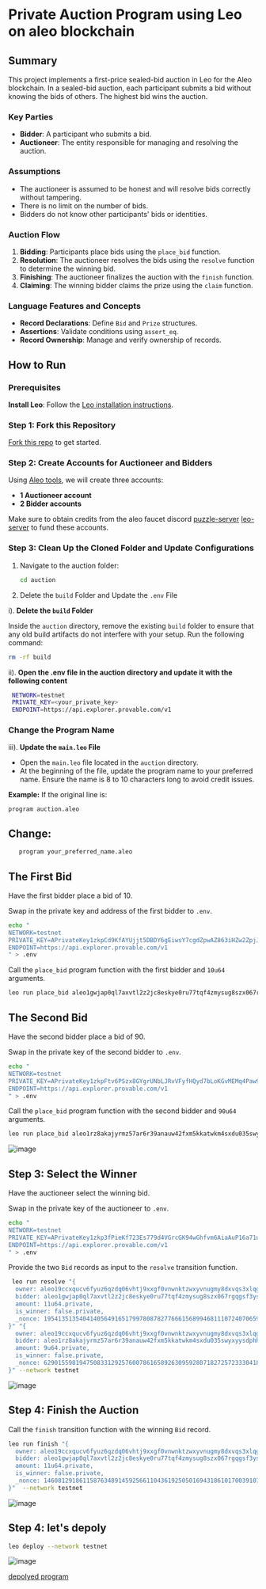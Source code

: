 # Private Auction Program using Leo on aleo blockchain

## Summary

This project implements a first-price sealed-bid auction in Leo for the Aleo blockchain. In a sealed-bid auction, each participant submits a bid without knowing the bids of others. The highest bid wins the auction.

### Key Parties

- **Bidder**: A participant who submits a bid.
- **Auctioneer**: The entity responsible for managing and resolving the auction.

### Assumptions

- The auctioneer is assumed to be honest and will resolve bids correctly without tampering.
- There is no limit on the number of bids.
- Bidders do not know other participants' bids or identities.

### Auction Flow

1. **Bidding**: Participants place bids using the `place_bid` function.
2. **Resolution**: The auctioneer resolves the bids using the `resolve` function to determine the winning bid.
3. **Finishing**: The auctioneer finalizes the auction with the `finish` function.
4. **Claiming**: The winning bidder claims the prize using the `claim` function.

### Language Features and Concepts

- **Record Declarations**: Define `Bid` and `Prize` structures.
- **Assertions**: Validate conditions using `assert_eq`.
- **Record Ownership**: Manage and verify ownership of records.

## How to Run

### Prerequisites

 **Install Leo**: Follow the [Leo installation instructions](https://gist.github.com/laishawadhwa/0a47aa94cccf4206b079cf814604b6ef).

### Step 1: Fork this Repository

[Fork this repo](https://github.com/vsankaralingam/Aleo-campaign-BuildH3R.git) to get started.

### Step 2: Create Accounts for Auctioneer and Bidders

Using [Aleo tools](https://www.provable.tools/), we will create three accounts:
- **1 Auctioneer account**
- **2 Bidder accounts**

Make sure to obtain credits from the aleo faucet discord [puzzle-server](https://discord.gg/rXQyKHzE) [leo-server](https://discord.gg/Ra9bkaQ4) to fund these accounts.

### Step 3: Clean Up the Cloned Folder and Update Configurations

1. Navigate to the auction folder:
   ```bash
   cd auction
   

2. Delete the `build` Folder and Update the `.env` File

i). **Delete the `build` Folder**

   Inside the `auction` directory, remove the existing `build` folder to ensure that any old build artifacts do not interfere with your setup. Run the following command:
   ```bash
   rm -rf build
   ```

 ii). **Open the .env file in the auction directory and update it with the following content**
  ```bash
   NETWORK=testnet
   PRIVATE_KEY=<your_private_key>
   ENDPOINT=https://api.explorer.provable.com/v1

   ```
### Change the Program Name

iii). **Update the `main.leo` File**

   - Open the `main.leo` file located in the `auction` directory.
   - At the beginning of the file, update the program name to your preferred name. Ensure the name is 8 to 10 characters long to avoid credit issues.

   **Example:**
   If the original line is:
   ```leo
   program auction.aleo
   ```

  ##  **Change:**
   
  ```bash
     program your_preferred_name.aleo
  ```

 ## The First Bid

Have the first bidder place a bid of 10. 

Swap in the private key and address of the first bidder to `.env`.

```bash
echo "
NETWORK=testnet
PRIVATE_KEY=APrivateKey1zkpCd9KfAYUjjt5DBDY6gEiwsY7cgdZpwAZ863iHZw2ZpjJ
ENDPOINT=https://api.explorer.provable.com/v1
" > .env
```

Call the `place_bid` program function with the first bidder and `10u64` arguments.

```bash
leo run place_bid aleo1gwjap0ql7axvtl2z2jc8eskye0ru77tqf4zmysug8szx067rgqgsf3ysx6 --network testnet
```

## The Second Bid

Have the second bidder place a bid of 90.

Swap in the private key of the second bidder to `.env`.

```bash
echo "
NETWORK=testnet
PRIVATE_KEY=APrivateKey1zkpFtv6PSzx8GYgrUNbLJRvVFyfHQyd7bLoKGvMEMq4Paw9
ENDPOINT=https://api.explorer.provable.com/v1
" > .env
```

Call the `place_bid` program function with the second bidder and `90u64` arguments.

```bash
leo run place_bid aleo1rz8akajyrmz57ar6r39anauw42fxm5kkatwkm4sxdu035swyxyysdphhca 9u64 --network testnet
```
![image](https://github.com/user-attachments/assets/6a5ca991-9164-4934-9139-aa013e2f6e33)

## Step 3: Select the Winner

Have the auctioneer select the winning bid.

Swap in the private key of the auctioneer to `.env`.

```bash
echo "
NETWORK=testnet
PRIVATE_KEY=APrivateKey1zkp3fPieKf723Es779d4VGrcGK94wGhfvm6AiaAuP16a71u
ENDPOINT=https://api.explorer.provable.com/v1
" > .env
```

Provide the two `Bid` records as input to the `resolve` transition function.

```bash 
 leo run resolve "{
  owner: aleo19ccxqucv6fyuz6qzdq06vhtj9xxgf0vnwnktzwxyvnugmy8dxvqs3xlqgl.private,
  bidder: aleo1gwjap0ql7axvtl2z2jc8eskye0ru77tqf4zmysug8szx067rgqgsf3ysx6.private,
  amount: 11u64.private,
  is_winner: false.private,
  _nonce: 1954135135404140564916517997808782776661568994681110724070659566819130079333group.public
}" "{
  owner: aleo19ccxqucv6fyuz6qzdq06vhtj9xxgf0vnwnktzwxyvnugmy8dxvqs3xlqgl.private,
  bidder: aleo1rz8akajyrmz57ar6r39anauw42fxm5kkatwkm4sxdu035swyxyysdphhca.private,
  amount: 9u64.private,
  is_winner: false.private,
  _nonce: 6290155981947508331292576007861658926309592807182725723330418403565256573454group.public
}" --network testnet
```
![image](https://github.com/user-attachments/assets/43f13369-c06e-460c-92f0-394355f1084b)

## Step 4: Finish the Auction

Call the `finish` transition function with the winning `Bid` record.

```bash 
leo run finish "{
  owner: aleo19ccxqucv6fyuz6qzdq06vhtj9xxgf0vnwnktzwxyvnugmy8dxvqs3xlqgl.private,
  bidder: aleo1gwjap0ql7axvtl2z2jc8eskye0ru77tqf4zmysug8szx067rgqgsf3ysx6.private,
  amount: 11u64.private,
  is_winner: false.private,
  _nonce: 1460812918611587634891459256611043619250501694318610170039107019259134344784group.public
}"  --network testnet
```
![image](https://github.com/user-attachments/assets/ad2ee017-02c3-4e0f-98fd-ed1be5ce6f7e)


## Step 4: let's depoly 

 ```bash
 leo deploy --network testnet
```
![image](https://github.com/user-attachments/assets/cadeb6cd-b997-4810-a661-61069d757a90)

[depolyed program](https://testnet.aleo.info/program/finalprogram.aleo)


